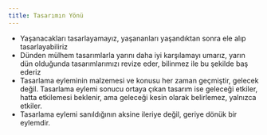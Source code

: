 ```yaml
---
title: Tasarımın Yönü
---
```


- Yaşanacakları tasarlayamayız, yaşananları yaşandıktan sonra ele alıp
  tasarlayabiliriz
- Dünden mülhem tasarımlarla yarını daha iyi karşılamayı umarız, yarın dün
  olduğunda tasarımlarımızı revize eder, bilinmez ile bu şekilde baş ederiz
- Tasarlama eyleminin malzemesi ve konusu her zaman geçmiştir, gelecek
  değil. Tasarlama eylemi sonucu ortaya çıkan tasarım ise geleceği
  etkiler, hatta etkilemesi beklenir, ama geleceği kesin olarak belirlemez,
  yalnızca etkiler.
- Tasarlama eylemi sanıldığının aksine ileriye değil, geriye dönük bir
  eylemdir.
